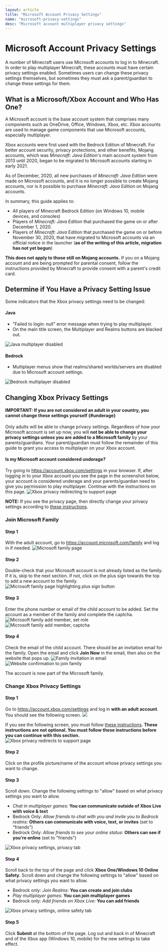 ```yaml
---
layout: article
title: "Microsoft Account Privacy Settings"
name: "microsoft-privacy-settings"
desc: "Microsoft account multiplayer privacy settings"
---
```


# Microsoft Account Privacy Settings

A number of Minecraft users use Microsoft accounts to log in to Minecraft. In order to play multiplayer Minecraft, these accounts must have certain privacy settings enabled. Sometimes users can change these privacy settings themselves, but sometimes they must ask a parent/guardian to change these settings for them.

## What is a Microsoft/Xbox Account and Who Has One?

A Microsoft account is the base account system that comprises many components such as OneDrive, Office, Windows, Xbox, etc. Xbox accounts are used to manage game components that use Microsoft accounts, especially multiplayer.

Xbox accounts were first used with the Bedrock Edition of Minecraft. For better account security, privacy protections, and other benefits, Mojang accounts, which was *Minecraft: Java Edition*'s main account system from 2013 until 2020, began to be migrated to Microsoft accounts starting in early 2021.

As of December, 2020, all new purchases of *Minecraft: Java Edition* were made on Microsoft accounts, and it is no longer possible to create Mojang accounts, nor is it possible to purchase *Minecraft: Java Edition* on Mojang accounts.

In summary, this guide applies to:
* All players of Minecraft Bedrock Edition (on Windows 10, mobile devices, and consoles)
* Players of *Minecraft: Java Edition* that purchased the game on or after December 1, 2020.
* Players of *Minecraft: Java Edition* that purchased the game on or before November 30, 2020, that have migrated to Microsoft accounts via an official notice in the launcher (**as of the writing of this article, migration has not yet begun**)

**This does not apply to those still on Mojang accounts.** If you on a Mojang account and are being prompted for parental consent, follow the instructions provided by Minecraft to provide consent with a parent's credit card.

## Determine if You Have a Privacy Setting Issue

Some indicators that the Xbox privacy settings need to be changed:

#### Java
* "Failed to login: null" error message when trying to play multiplayer.
* On the main title screen, the Multiplayer and Realms buttons are blacked out.

![Java multiplayer disabled](/static/images/help/guides/xbox-privacy/java-multiplayer-disabled.png)

#### Bedrock
* Multiplayer menus show that realms/shared worlds/servers are disabled due to Microsoft account settings.

![Bedrock multiplayer disabled](/static/images/help/guides/xbox-privacy/bedrock-realms-disabled.png)

## Changing Xbox Privacy Settings

#### IMPORTANT: If you are not considered an adult in your country, you cannot change these settings yourself {#underage}

Only adults will be able to change privacy settings. Regardless of how your Microsoft account is set up now, you will **not be able to change your privacy settings unless you are added to a Microsoft family** by your parents/guardians. Your parent/guardian must follow the remainder of this guide to grant you access to multiplayer on your Xbox account.

#### Is my Microsoft account considered underage?

Try going to https://account.xbox.com/settings in your browser. If, after logging in to your Xbox account you see the page in the screenshot below, your account is considered underage and your parents/guardian need to give you permission to play multiplayer. Continue with the instructions on this page.
![Xbox privacy redirecting to support page](/static/images/help/guides/xbox-privacy/xbox-privacy-notallowed.png)

**NOTE:** If you see the privacy page, then directly change your privacy settings according to [these instructions](#change-xbox-privacy-settings).

### Join Microsoft Family

#### Step 1

With the adult account, go to https://account.microsoft.com/family and log in if needed.
![Microsoft family page](/static/images/help/guides/xbox-privacy/microsoft-family.jpg)

#### Step 2

Double-check that your Microsoft account is not already listed as the family. If it is, skip to the next section. If not, click on the plus sign towards the top to add a new account to the family.
![Microsoft family page highlighting plus sign button](/static/images/help/guides/xbox-privacy/microsoft-family-new.jpg)

#### Step 3

Enter the phone number or email of the child account to be added. Set the account as a member of the family and complete the captcha.
![Microsoft family add member, set role](/static/images/help/guides/xbox-privacy/microsoft-family-new-role2.jpg)
![Microsoft family add member, captcha](/static/images/help/guides/xbox-privacy/microsoft-family-new-capcha.png)

#### Step 4

Check the email of the child account. There should be an invitation email for the family. Open the email and click **Join Now** in the email, then also on the website that pops up.
![Family invitation in email](/static/images/help/guides/xbox-privacy/microsoft-family-new-accept.jpg)
![Website confirmation to join family](/static/images/help/guides/xbox-privacy/microsoft-family-new-accept-confirm.jpg)

The account is now part of the Microsoft family.

### Change Xbox Privacy Settings

#### Step 1

Go to https://account.xbox.com/settings and log in **with an adult account**. You should see the following screen.
![](/static/images/help/guides/xbox-privacy/xbox-privacy.png)

If you see the following screen, you must follow [these instructions](#underage). **These instructions are not optional. You must follow these instructions before you can continue with this section.**
![Xbox privacy redirects to support page](/static/images/help/guides/xbox-privacy/xbox-privacy-notallowed.png)

#### Step 2

Click on the profile picture/name of the account whose privacy settings you want to change.

#### Step 3

Scroll down. Change the following settings to "allow" based on what privacy settings you want to allow.

* _Chat in multiplayer games_: **You can communicate outside of Xbox Live with voice & text**
* Bedrock Only: _Allow friends to chat with you and invite you to Bedrock realms_: **Others can communicate with voice, text, or invites** (set to "friends")
* Bedrock Only: _Allow friends to see your online status_: **Others can see if you're online** (set to "friends")

![Xbox privacy settings, privacy tab](/static/images/help/guides/xbox-privacy/xbox-privacy-privacy.png)

#### Step 4

Scroll back to the top of the page and click **Xbox One/Windows 10 Online Safety**. Scroll down and change the following settings to "allow" based on what privacy settings you want to allow.

* Bedrock only: _Join Realms_: **You can create and join clubs**
* _Play multiplayer games_: **You can join multiplayer games**
* Bedrock only: _Add friends on Xbox Live_: **You can add friends**

![Xbox privacy settings, online safety tab](/static/images/help/guides/xbox-privacy/xbox-privacy-online.png)

#### Step 5

Click **Submit** at the bottom of the page. Log out and back in of Minecraft and of the Xbox app (Windows 10, mobile) for the new settings to take effect.
